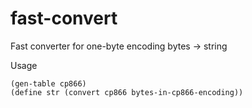 fast-convert
============

Fast converter for one-byte encoding bytes -> string

Usage

```Racket
(gen-table cp866)
(define str (convert cp866 bytes-in-cp866-encoding))
```
